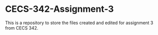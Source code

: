 # CECS-342-Assignment-3
This is a repository to store the files created and edited for assignment 3 from CECS 342.
